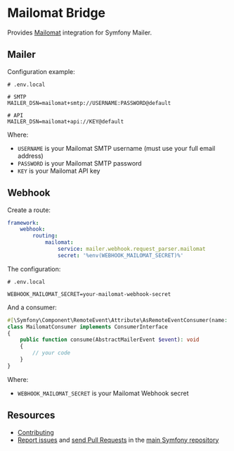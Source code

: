 Mailomat Bridge
===============

Provides [Mailomat](https://mailomat.swiss) integration for Symfony Mailer.

Mailer
-------

Configuration example:

```env
# .env.local

# SMTP
MAILER_DSN=mailomat+smtp://USERNAME:PASSWORD@default

# API
MAILER_DSN=mailomat+api://KEY@default
```

Where:
 - `USERNAME` is your Mailomat SMTP username (must use your full email address)
 - `PASSWORD` is your Mailomat SMTP password
 - `KEY` is your Mailomat API key


Webhook
-------

Create a route:

```yaml
framework:
    webhook:
        routing:
            mailomat:
                service: mailer.webhook.request_parser.mailomat
                secret: '%env(WEBHOOK_MAILOMAT_SECRET)%'
```

The configuration:

```env
# .env.local

WEBHOOK_MAILOMAT_SECRET=your-mailomat-webhook-secret
```

And a consumer:

```php
#[\Symfony\Component\RemoteEvent\Attribute\AsRemoteEventConsumer(name: 'mailomat')]
class MailomatConsumer implements ConsumerInterface
{
    public function consume(AbstractMailerEvent $event): void
    {
        // your code
    }
}
```

Where:
- `WEBHOOK_MAILOMAT_SECRET` is your Mailomat Webhook secret

Resources
---------

 * [Contributing](https://symfony.com/doc/current/contributing/index.html)
 * [Report issues](https://github.com/symfony/symfony/issues) and
   [send Pull Requests](https://github.com/symfony/symfony/pulls)
   in the [main Symfony repository](https://github.com/symfony/symfony)
